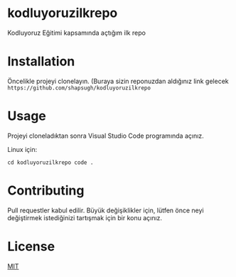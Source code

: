 # kodluyoruzilkrepo
Kodluyoruz Eğitimi kapsamında açtığım ilk repo


<h1>Installation </h1>

Öncelikle projeyi clonelayın. (Buraya sizin reponuzdan aldığınız link gelecek
`https://github.com/shapsugh/kodluyoruzilkrepo`

<h1>Usage</h1>
Projeyi cloneladıktan sonra Visual Studio Code programında açınız.

Linux için:

`cd kodluyoruzilkrepo
code .`

<h1>Contributing</h1>
Pull requestler kabul edilir. Büyük değişiklikler için, lütfen önce neyi değiştirmek istediğinizi tartışmak için bir konu açınız.

<h1>License</h1>
<a href="https://choosealicense.com/licenses/mit/">MIT</a>


